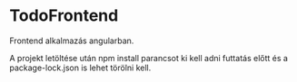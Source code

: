 # TodoFrontend

Frontend alkalmazás angularban.

A projekt letöltése után npm install parancsot ki kell adni futtatás előtt és a package-lock.json is lehet törölni kell.

